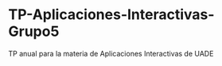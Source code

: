 # TP-Aplicaciones-Interactivas-Grupo5
TP anual para la materia de Aplicaciones Interactivas de UADE
